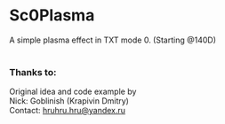 # Sc0Plasma

A simple plasma effect in TXT mode 0. (Starting @140D)<br><br>

### Thanks to:
Original idea and code example by<br>
Nick: Goblinish (Krapivin Dmitry)<br>
Contact: hruhru.hru@yandex.ru
